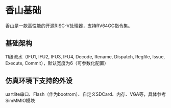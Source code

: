 # 香山基础

香山是一款高性能的开源RISC-V处理器，支持RV64GC指令集。

## 基础架构

11级流水（IFU1, IFU2, IFU3, IFU4, Decode, Rename, Dispatch, Regfile, Issue, Execute, Commit），默认宽度为6（可参数化配置）

## 仿真环境下支持的外设

uartlite串口、Flash（作为bootrom）、自定义SDCard、内存、VGA等，具体参考SimMMIO模块